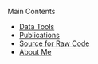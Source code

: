 <p class="main">Main Contents</p>
  <ul class="main">
    <li><a href="downloadabletools/">Data Tools</a></li>
    <li><a href="publications/">Publications</a></li>
    <li><a href="github/">Source for Raw Code</a></li>
    <li><a href="about/">About Me</a></li>
  </ul>
</ul>



